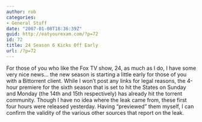 ```yaml
---
author: rob
categories:
- General Stuff
date: "2007-01-08T18:36:39Z"
guid: http://eatyourexam.com/?p=72
id: 72
title: 24 Season 6 Kicks Off Early
url: /?p=72
---
```

For those of you who like the Fox TV show, 24, as much as I do, I have some very nice news&#8230; the new season is starting a little early for those of you with a Bittorrent client. While I won&#8217;t post any links for legal reasons, the 4-hour premiere for the sixth season that is set to hit the States on Sunday and Monday (the 14th and 15th respectively) has already hit the torrent community. Though I have no idea where the leak came from, these first four hours were released yesterday. Having &#8220;previewed&#8221; them myself, I can confirm the validity of the various other sources that report on the leak.
